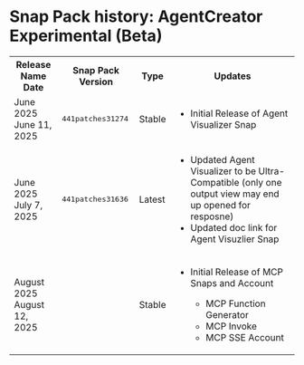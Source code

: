 # Snap Pack history: AgentCreator Experimental (Beta)

<table>
    <tr>
        <th>Release Name<br/>Date</th>
        <th>Snap Pack Version</th>
        <th>Type</th>
        <th>Updates</th>
    </tr>
    <tr>
        <td>June 2025<br/>June 11, 2025</td>
        <td><pre>441patches31274</pre></td>
        <td>Stable</td>
        <td>
            <ul>
                <li>Initial Release of Agent Visualizer Snap</li>
            </ul>
        </td>
    </tr>
    <tr>
        <td>June 2025<br/>July 7, 2025</td>
        <td><pre>441patches31636</pre></td>
        <td>Latest</td>
        <td>
            <ul>
                <li>Updated Agent Visualizer to be Ultra-Compatible (only one output view may end up opened for resposne)</li>
                <li>Updated doc link for Agent Visuzlier Snap</li>
            </ul>
        </td>
    </tr>
    <tr>
        <td>August 2025<br/>August 12, 2025</td>
        <td><pre></pre></td>
        <td>Stable</td>
        <td>
            <ul>
                <li>Initial Release of MCP Snaps and Account</li>
                <ul>
                    <li>MCP Function Generator</li>
                    <li>MCP Invoke</li>
                    <li>MCP SSE Account</li>
                </ul>
            </ul>
        </td>
    </tr>
</table>